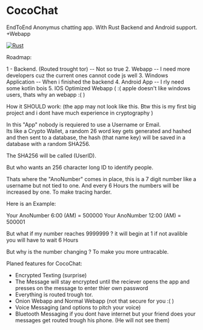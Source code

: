 # CocoChat
EndToEnd Anonymus chatting app. With Rust Backend and Android support. +Webapp

[![Rust](https://github.com/GEGAKE/CocoChat/actions/workflows/rust.yml/badge.svg)](https://github.com/GEGAKE/CocoChat/actions/workflows/rust.yml)


Roadmap:

1 - Backend. (Routed trought tor)  -- Not so true
2. Webapp  -- I need more developers cuz the current ones cannot code js well
3. Windows Application  -- When i finished the backend
4. Android App  -- I rly need some kotlin bois
5. IOS Optimized Webapp ( :( apple doesn't like windows users, thats why an webapp :( )  


How it SHOULD work:    (the app may not look like this. Btw this is my first big project and i dont have much experience in cryptography )

In this "App" nobody is requiered to use a Username or Email.  
Its like a Crypto Wallet, a random 26 word key gets generated and hashed and then sent to a database, the hash (that name key) will be saved in a database with a random SHA256.  

The SHA256 will be called (UserID). 

But who wants an 256 character long ID to identify people.

Thats where the "AnoNumber" comes in place, this is a 7 digit number like a username but not tied to one. And every 6 Hours the numbers will be increased by one. To make tracing harder.


Here is an Example:

Your AnoNumber 6:00 (AM) = 500000
Your AnoNumber 12:00 (AM) = 500001


But what if my number reaches 9999999 ?
  it will begin at 1 if not avalible you will have to wait 6 Hours
 



But why is the number changing ?
  To make you more untracable.
  
 
 
 
 
 
 
 Planed features for CocoChat:
  - Encrypted Texting (surprise)
  - The Message will stay encrypted until the reciever opens the app and presses on the message to enter thier own password
  - Everything is routed trough tor. 
  - Onion Webapp and Normal Webapp (not that secure for you :( )
  - Voice Messaging (and options to pitch your voice)
  - Bluetooth Messaging if you dont have internet but your friend does your messages get routed trough his phone. (He will not see them)
